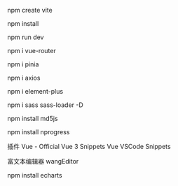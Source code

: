 npm create vite  

npm install

npm run dev



npm i vue-router

npm i pinia

npm i axios

npm i element-plus

npm i sass sass-loader -D

npm install md5js

npm install nprogress

插件
Vue - Official
Vue 3 Snippets
Vue VSCode Snippets

富文本编辑器
wangEditor

<!-- 可视化图表 -->
npm install echarts